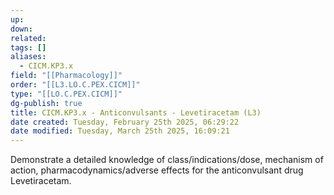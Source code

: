 ```yaml
---
up: 
down: 
related: 
tags: []
aliases:
  - CICM.KP3.x
field: "[[Pharmacology]]"
order: "[[L3.LO.C.PEX.CICM]]"
type: "[[LO.C.PEX.CICM]]"
dg-publish: true
title: CICM.KP3.x - Anticonvulsants - Levetiracetam (L3)
date created: Tuesday, February 25th 2025, 06:29:22
date modified: Tuesday, March 25th 2025, 16:09:21
---
```


Demonstrate a detailed knowledge of class/indications/dose, mechanism of action, pharmacodynamics/adverse effects for the anticonvulsant drug Levetiracetam.
